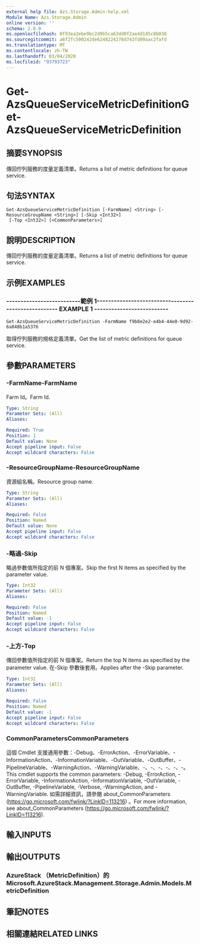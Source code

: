 ```yaml
---
external help file: Azs.Storage.Admin-help.xml
Module Name: Azs.Storage.Admin
online version: ''
schema: 2.0.0
ms.openlocfilehash: 0f93ea2ebe9bc2d9b5ca63dd0f2ae4d145c8b038
ms.sourcegitcommit: a6f2fc500242de6248224278d743fd09aac2fafd
ms.translationtype: MT
ms.contentlocale: zh-TW
ms.lasthandoff: 03/04/2020
ms.locfileid: "93793723"
---
```

# <span data-ttu-id="81d2b-101">Get-AzsQueueServiceMetricDefinition</span><span class="sxs-lookup"><span data-stu-id="81d2b-101">Get-AzsQueueServiceMetricDefinition</span></span>

## <span data-ttu-id="81d2b-102">摘要</span><span class="sxs-lookup"><span data-stu-id="81d2b-102">SYNOPSIS</span></span>
<span data-ttu-id="81d2b-103">傳回佇列服務的度量定義清單。</span><span class="sxs-lookup"><span data-stu-id="81d2b-103">Returns a list of metric definitions for queue service.</span></span>

## <span data-ttu-id="81d2b-104">句法</span><span class="sxs-lookup"><span data-stu-id="81d2b-104">SYNTAX</span></span>

```
Get-AzsQueueServiceMetricDefinition [-FarmName] <String> [-ResourceGroupName <String>] [-Skip <Int32>]
 [-Top <Int32>] [<CommonParameters>]
```

## <span data-ttu-id="81d2b-105">說明</span><span class="sxs-lookup"><span data-stu-id="81d2b-105">DESCRIPTION</span></span>
<span data-ttu-id="81d2b-106">傳回佇列服務的度量定義清單。</span><span class="sxs-lookup"><span data-stu-id="81d2b-106">Returns a list of metric definitions for queue service.</span></span>

## <span data-ttu-id="81d2b-107">示例</span><span class="sxs-lookup"><span data-stu-id="81d2b-107">EXAMPLES</span></span>

### <span data-ttu-id="81d2b-108">--------------------------範例 1--------------------------</span><span class="sxs-lookup"><span data-stu-id="81d2b-108">-------------------------- EXAMPLE 1 --------------------------</span></span>
```
Get-AzsQueueServiceMetricDefinition -FarmName f9b8e2e2-e4b4-44e0-9d92-6a848b1a5376
```

<span data-ttu-id="81d2b-109">取得佇列服務的規格定義清單。</span><span class="sxs-lookup"><span data-stu-id="81d2b-109">Get the list of metric definitions for queue service.</span></span>

## <span data-ttu-id="81d2b-110">參數</span><span class="sxs-lookup"><span data-stu-id="81d2b-110">PARAMETERS</span></span>

### <span data-ttu-id="81d2b-111">-FarmName</span><span class="sxs-lookup"><span data-stu-id="81d2b-111">-FarmName</span></span>
<span data-ttu-id="81d2b-112">Farm Id。</span><span class="sxs-lookup"><span data-stu-id="81d2b-112">Farm Id.</span></span>

```yaml
Type: String
Parameter Sets: (All)
Aliases: 

Required: True
Position: 1
Default value: None
Accept pipeline input: False
Accept wildcard characters: False
```

### <span data-ttu-id="81d2b-113">-ResourceGroupName</span><span class="sxs-lookup"><span data-stu-id="81d2b-113">-ResourceGroupName</span></span>
<span data-ttu-id="81d2b-114">資源組名稱。</span><span class="sxs-lookup"><span data-stu-id="81d2b-114">Resource group name.</span></span>

```yaml
Type: String
Parameter Sets: (All)
Aliases: 

Required: False
Position: Named
Default value: None
Accept pipeline input: False
Accept wildcard characters: False
```

### <span data-ttu-id="81d2b-115">-略過</span><span class="sxs-lookup"><span data-stu-id="81d2b-115">-Skip</span></span>
<span data-ttu-id="81d2b-116">略過參數值所指定的前 N 個專案。</span><span class="sxs-lookup"><span data-stu-id="81d2b-116">Skip the first N items as specified by the parameter value.</span></span>

```yaml
Type: Int32
Parameter Sets: (All)
Aliases: 

Required: False
Position: Named
Default value: -1
Accept pipeline input: False
Accept wildcard characters: False
```

### <span data-ttu-id="81d2b-117">-上方</span><span class="sxs-lookup"><span data-stu-id="81d2b-117">-Top</span></span>
<span data-ttu-id="81d2b-118">傳回參數值所指定的前 N 個專案。</span><span class="sxs-lookup"><span data-stu-id="81d2b-118">Return the top N items as specified by the parameter value.</span></span>
<span data-ttu-id="81d2b-119">在-Skip 參數後套用。</span><span class="sxs-lookup"><span data-stu-id="81d2b-119">Applies after the -Skip parameter.</span></span>

```yaml
Type: Int32
Parameter Sets: (All)
Aliases: 

Required: False
Position: Named
Default value: -1
Accept pipeline input: False
Accept wildcard characters: False
```

### <span data-ttu-id="81d2b-120">CommonParameters</span><span class="sxs-lookup"><span data-stu-id="81d2b-120">CommonParameters</span></span>
<span data-ttu-id="81d2b-121">這個 Cmdlet 支援通用參數：-Debug、-ErrorAction、-ErrorVariable、-InformationAction、-InformationVariable、-OutVariable、-OutBuffer、-PipelineVariable、-WarningAction、-WarningVariable、-、-、-、-、-、-。</span><span class="sxs-lookup"><span data-stu-id="81d2b-121">This cmdlet supports the common parameters: -Debug, -ErrorAction, -ErrorVariable, -InformationAction, -InformationVariable, -OutVariable, -OutBuffer, -PipelineVariable, -Verbose, -WarningAction, and -WarningVariable.</span></span> <span data-ttu-id="81d2b-122">如需詳細資訊，請參閱 about_CommonParameters (https://go.microsoft.com/fwlink/?LinkID=113216) 。</span><span class="sxs-lookup"><span data-stu-id="81d2b-122">For more information, see about_CommonParameters (https://go.microsoft.com/fwlink/?LinkID=113216).</span></span>

## <span data-ttu-id="81d2b-123">輸入</span><span class="sxs-lookup"><span data-stu-id="81d2b-123">INPUTS</span></span>

## <span data-ttu-id="81d2b-124">輸出</span><span class="sxs-lookup"><span data-stu-id="81d2b-124">OUTPUTS</span></span>

### <span data-ttu-id="81d2b-125">AzureStack （MetricDefinition）的</span><span class="sxs-lookup"><span data-stu-id="81d2b-125">Microsoft.AzureStack.Management.Storage.Admin.Models.MetricDefinition</span></span>

## <span data-ttu-id="81d2b-126">筆記</span><span class="sxs-lookup"><span data-stu-id="81d2b-126">NOTES</span></span>

## <span data-ttu-id="81d2b-127">相關連結</span><span class="sxs-lookup"><span data-stu-id="81d2b-127">RELATED LINKS</span></span>

